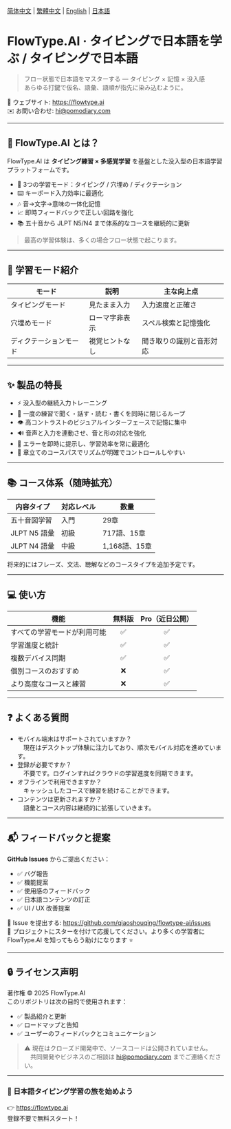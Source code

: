 [简体中文](README.md) | [繁體中文](README_tw.md) | [English](README_en.md) | [日本語](README_ja.md)

# FlowType.AI · タイピングで日本語を学ぶ / タイピングで日本語
> フロー状態で日本語をマスターする — タイピング × 記憶 × 没入感  
> あらゆる打鍵で仮名、語彙、語順が指先に染み込むように。

📍 ウェブサイト: https://flowtype.ai  
✉️ お問い合わせ: hi@pomodiary.com

---

## 🌊 FlowType.AI とは？

FlowType.AI は **タイピング練習 × 多感覚学習** を基盤とした没入型の日本語学習プラットフォームです。

- 🎯 3つの学習モード：タイピング / 穴埋め / ディクテーション
- ⌨️ キーボード入力効率に最適化
- 🎶 音→文字→意味の一体化記憶
- 📈 即時フィードバックで正しい回路を強化
- 📚 五十音から JLPT N5/N4 まで体系的なコースを継続的に更新

> 最高の学習体験は、多くの場合フロー状態で起こります。

---

## 🧩 学習モード紹介

| モード | 説明 | 主な向上点 |
|------|------|------|
| タイピングモード | 見たまま入力 | 入力速度と正確さ |
| 穴埋めモード | ローマ字非表示 | スペル検索と記憶強化 |
| ディクテーションモード | 視覚ヒントなし | 聞き取りの識別と音形対応 |

---

## ✨ 製品の特長

- ⚡ 没入型の継続入力トレーニング
- 🔁 一度の練習で聞く・話す・読む・書くを同時に閉じるループ
- 👁️ 高コントラストのビジュアルインターフェースで記憶に集中
- 🔊 音声と入力を連動させ、音と形の対応を強化
- 🎯 エラーを即時に提示し、学習効率を常に最適化
- 🧭 章立てのコースパスでリズムが明確でコントロールしやすい

---

## 📚 コース体系（随時拡充）

| 内容タイプ | 対応レベル | 数量 |
|--------|--------|-----|
| 五十音図学習 | 入門 | 29章 |
| JLPT N5 語彙 | 初級 | 717語、15章 |
| JLPT N4 語彙 | 中級 | 1,168語、15章 |

将来的にはフレーズ、文法、聴解などのコースタイプを追加予定です。

---

## 💻 使い方

| 機能 | 無料版 | Pro（近日公開） |
|---------|:---:|:---:|
| すべての学習モードが利用可能 | ✅ | ✅ |
| 学習進度と統計 | ✅ | ✅ |
| 複数デバイス同期 | ✅ | ✅ |
| 個別コースのおすすめ | ❌ | ✅ |
| より高度なコースと練習 | ❌ | ✅ |

---

## ❓ よくある質問

- モバイル端末はサポートされていますか？  
　現在はデスクトップ体験に注力しており、順次モバイル対応を進めています。
- 登録が必要ですか？  
　不要です。ログインすればクラウドの学習進度を同期できます。
- オフラインで利用できますか？  
　キャッシュしたコースで練習を続けることができます。
- コンテンツは更新されますか？  
　語彙とコース内容は継続的に拡張していきます。

---

## 📬 フィードバックと提案

**GitHub Issues** からご提出ください：

- ✅ バグ報告
- ✅ 機能提案
- ✅ 使用感のフィードバック
- ✅ 日本語コンテンツの訂正
- ✅ UI / UX 改善提案

📌 Issue を提出する: https://github.com/qiaoshouqing/flowtype-ai/issues  
📌 プロジェクトにスターを付けて応援してください。より多くの学習者に FlowType.AI を知ってもらう助けになります ⭐

---

## 🔒 ライセンス声明

著作権 © 2025 FlowType.AI  
このリポジトリは次の目的で使用されます：

- ✅ 製品紹介と更新
- ✅ ロードマップと告知
- ✅ ユーザーのフィードバックとコミュニケーション

> ⚠️ 現在はクローズド開発中で、ソースコードは公開されていません。  
　共同開発やビジネスのご相談は hi@pomodiary.com までご連絡ください。

---

### 🎌 日本語タイピング学習の旅を始めよう

👉 https://flowtype.ai  
登録不要で無料スタート！
